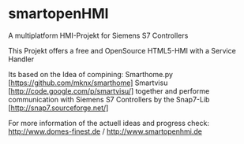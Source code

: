 smartopenHMI
============

A multiplatform HMI-Projekt for Siemens S7 Controllers

This Projekt offers a free and OpenSource HTML5-HMI with a Service Handler

Its based on the Idea of compining:
Smarthome.py [https://github.com/mknx/smarthome]
Smartvisu [http://code.google.com/p/smartvisu/]
together and performe communication with Siemens S7 Controllers by the 
Snap7-Lib [http://snap7.sourceforge.net/]

For more information of the actuell ideas and progress check:
http://www.domes-finest.de / http://www.smartopenhmi.de

